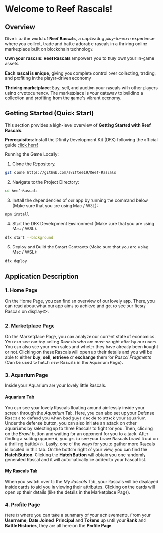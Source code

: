 # Welcome to Reef Rascals!

## Overview
Dive into the world of **Reef Rascals**, a captivating _play-to-earn_ experience where you collect, trade and battle adorable rascals in a thriving online marketplace built on blockchain technology.

**Own your rascals**: **Reef Rascals** empowers you to truly own your in-game assets.

**Each rascal is unique**, giving you complete control over collecting, trading, and profiting in the player-driven economy.

**Thriving marketplace**: Buy, sell, and auction your rascals with other players using cryptocurrency. The marketplace is your gateway to building a collection and profiting from the game's vibrant economy.

## Getting Started (Quick Start)
This section provides a high-level overview of **Getting Started with Reef Rascals**.

**Prerequisites**:
Install the Dfinity Development Kit (DFX) following the official guide [click here!](https://internetcomputer.org/docs/current/developer-docs/getting-started/install/#installing-dfx)

Running the Game Locally:
1. Clone the Repository:
```bash
git clone https://github.com/swiftee19/Reef-Rascals
```

2. Navigate to the Project Directory:
```bash
cd Reef-Rascals
```

3. Install the dependencies of our app by running the command below (Make sure that you are using Mac / WSL):
```bash
npm install
```

4. Start the DFX Development Environment (Make sure that you are using Mac / WSL):
```bash
dfx start --background
```

5. Deploy and Build the Smart Contracts (Make sure that you are using Mac / WSL):
```bash
dfx deploy
```

## Application Description

### 1. Home Page
  On the Home Page, you can find an overview of our lovely app. There, you can read about what our app aims to achieve and get to see our fiesty Rascals on display🐟.
### 2. Marketplace Page
  On the Marketplace Page, you can analyze our current state of economics. You can see our top selling Rascals who are most sought after by our users. You can also see your own sales and wheter they have already been bought or not. Clicking on these Rascals will open up their details and you will be able to either **buy**, **sell**, **retrieve** or **exchange** them for _Rascal Fragments_ (Can be used to hatch new Rascals in the Aquarium Page).
### 3. Aquarium Page
  Inside your Aquarium are your lovely little Rascals. 
  #### Aquarium Tab
  You can see your lovely Rascals floating around aimlessly inside your screen through the _Aquarium_ Tab. Here, you can also set up your Defense Rascals to defend you when bad guys decide to attack your aquarium. Under the defense button, you can also initiate an attack on other aquariums by selecting up to three Rascals to fight for you. Then, clicking on the _Brawl_ button and waiting for an opponent for you to attack. After finding a suiting opponent, you get to see your brave Rascals brawl it out on a thrilling battle⚔️💥. Lastly, one of the ways for you to gather more Rascals is located in this tab. On the bottom right of your view, you can find the **Hatch Button**. Clicking the **Hatch Button** will obtain you one randomly generated Rascal and it will automatically be added to your Rascal list.
  #### My Rascals Tab
  When you switch over to the _My Rascals_ Tab, your Rascals will be displayed inside cards to aid you in viewing their attributes. Clicking on the cards will open up their details (like the details in the Marketplace Page).
### 4. Profile Page
  Here is where you can take a summary of your achievements. From your **Username**, **Date Joined**, **Principal** and **Tokens** up until your **Rank** and **Battle Histories**, they are all here on the **Profile Page**.
